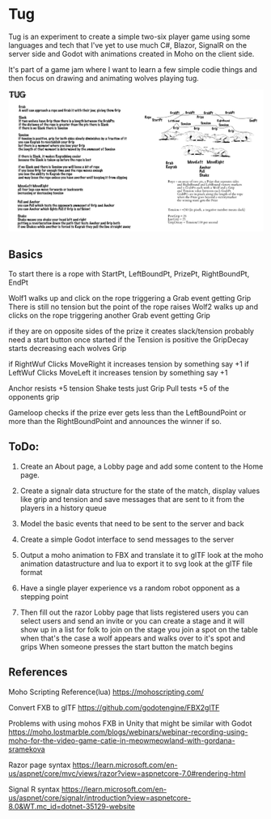 # Tug

Tug is an experiment to create a simple two-six player game using some languages and tech that I've yet to use much C#, Blazor, SignalR on the server side and Godot with animations created in Moho on the client side.

It's part of a game jam where I want to learn a few simple codie things and then focus on drawing and animating wolves playing tug.

![A sketch of a design](./Tug/Design/tug-design-4.png?raw=true "Terms and Sketch")

## Basics
To start there is a rope with
StartPt, LeftBoundPt, PrizePt, RightBoundPt, EndPt

Wolf1 walks up and click on the rope triggering a Grab event getting Grip
There is still no tension but the point of the rope raises
Wolf2 walks up and clicks on the rope triggering another Grab event getting Grip

if they are on opposite sides of the prize it creates slack/tension
probably need a start button
once started if the Tension is positive the GripDecay starts decreasing each wolves Grip

if RightWuf Clicks MoveRight it increases tension by something say +1
if LeftWuf Clicks MoveLeft it increases tension by something say +1

Anchor resists +5 tension
Shake tests just Grip
Pull tests +5 of the opponents grip

Gameloop checks if the prize ever gets
less than the LeftBoundPoint or more than the RightBoundPoint
and announces the winner if so.

## ToDo:

1) Create an About page, a Lobby page and add some content to the Home page.

2) Create a signalr data structure for the state of the match, display values like grip and tension
   and save messages that are sent to it from the players in a history queue

3) Model the basic events that need to be sent to the server and back

4) Create a simple Godot interface to send messages to the server

5) Output a moho animation to FBX and translate it to glTF
   look at the moho animation datastructure and lua to export it to svg
   look at the glTF file format

6) Have a single player experience vs a random robot opponent as a stepping point

7) Then fill out the razor Lobby page that lists registered users
   you can select users and send an invite
   or you can create a stage and it will show up in a list for folk to join
   on the stage you join a spot on the table
   when that's the case a wolf appears and walks over to it's spot and grips
   When someone presses the start button the match begins

## References

Moho Scripting Reference(lua)
https://mohoscripting.com/

Convert FXB to glTF
https://github.com/godotengine/FBX2glTF

Problems with using mohos FXB in Unity that might be similar with Godot
https://moho.lostmarble.com/blogs/webinars/webinar-recording-using-moho-for-the-video-game-catie-in-meowmeowland-with-gordana-sramekova

Razor page syntax
https://learn.microsoft.com/en-us/aspnet/core/mvc/views/razor?view=aspnetcore-7.0#rendering-html

Signal R syntax
https://learn.microsoft.com/en-us/aspnet/core/signalr/introduction?view=aspnetcore-8.0&WT.mc_id=dotnet-35129-website